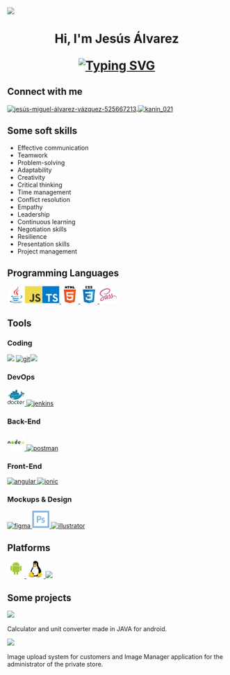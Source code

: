 <img align="center" src="https://marketing4ecommerce.net/wp-content/uploads/2018/06/GitHub-logo-2-imagen.jpg" height="200">

<br>

<h1 align="center">

Hi, I'm Jesús Álvarez

[![Typing SVG](https://readme-typing-svg.demolab.com?font=Roboto+Mono&size=40&pause=1000&color=c9510c&center=true&vCenter=true&width=700&height=70&lines=I'm+Software+Engineer)](https://git.io/typing-svg)

</h1>

<h2 align="left">Connect with me</h2>

<a href="https://linkedin.com/in/jesús-miguel-álvarez-vázquez-525667213" target="blank">
<img align="center" src="https://raw.githubusercontent.com/rahuldkjain/github-profile-readme-generator/master/src/images/icons/Social/linked-in-alt.svg" alt="jesús-miguel-álvarez-vázquez-525667213" height="30" width="40" />
</a>
<a href="https://instagram.com/kanin_021" target="blank">
<img align="center" src="https://raw.githubusercontent.com/rahuldkjain/github-profile-readme-generator/master/src/images/icons/Social/instagram.svg" alt="kanin_021" height="30" width="40" />
</a>
</p>

<h2 align="left">Some soft skills</h2>

<ul>
  <li>Effective communication</li>
  <li>Teamwork</li>
  <li>Problem-solving</li>
  <li>Adaptability</li>
  <li>Creativity</li>
  <li>Critical thinking</li>
  <li>Time management</li>
  <li>Conflict resolution</li>
  <li>Empathy</li>
  <li>Leadership</li>
  <li>Continuous learning</li>
  <li>Negotiation skills</li>
  <li>Resilience</li>
  <li>Presentation skills</li>
  <li>Project management</li>
</ul>

<p align="left">
</p>

<h2 align="left">Programming Languages</h2>

<p>
<a href="https://www.java.com" target="_blank" rel="noreferrer"> <img src="https://raw.githubusercontent.com/devicons/devicon/master/icons/java/java-original.svg" alt="java" width="40" height="40"/></a><a href="https://developer.mozilla.org/en-US/docs/Web/JavaScript" target="_blank" rel="noreferrer"><img src="https://raw.githubusercontent.com/devicons/devicon/master/icons/javascript/javascript-original.svg" alt="javascript" width="40" height="40"/></a><a href="https://www.typescriptlang.org/" target="_blank" rel="noreferrer"><img src="https://raw.githubusercontent.com/devicons/devicon/master/icons/typescript/typescript-original.svg" alt="typescript" width="40" height="40"/></a><a href="https://www.w3.org/html/" target="_blank" rel="noreferrer"> <img src="https://raw.githubusercontent.com/devicons/devicon/master/icons/html5/html5-original-wordmark.svg" alt="html5" width="40" height="40"/> </a>
<a href="https://www.w3schools.com/css/" target="_blank" rel="noreferrer"> <img src="https://raw.githubusercontent.com/devicons/devicon/master/icons/css3/css3-original-wordmark.svg" alt="css3" width="40" height="40"/> </a> <a href="https://sass-lang.com" target="_blank" rel="noreferrer"> <img src="https://raw.githubusercontent.com/devicons/devicon/master/icons/sass/sass-original.svg" alt="sass" width="40" height="40"/></a>
</p>

<h2 align="left">Tools</h2>

<p>

<h3>Coding</h3>

<a href="https://code.visualstudio.com/"><img src="https://upload.wikimedia.org/wikipedia/commons/thumb/9/9a/Visual_Studio_Code_1.35_icon.svg/2048px-Visual_Studio_Code_1.35_icon.svg.png" height="40"></img></a>
<a href="https://git-scm.com/" target="_blank" rel="noreferrer"> <img src="https://www.vectorlogo.zone/logos/git-scm/git-scm-icon.svg" alt="git" width="40" height="40"/></a><a href="https://developer.android.com/studio?gclid=Cj0KCQjwrMKmBhCJARIsAHuEAPRPRuI_aX5AZ9WDKtZvxm5L2CezHBYkbpEekAqlyHrb7NQ2dahD73saAmG6EALw_wcB&gclsrc=aw.ds"><img src="https://developer.android.com/static/studio/images/new-studio-logo-1.png" height="40"></img></a>


<h3>DevOps</h3>

<a href="https://www.docker.com/" target="_blank" rel="noreferrer"> <img src="https://raw.githubusercontent.com/devicons/devicon/master/icons/docker/docker-original-wordmark.svg" alt="docker" width="40" height="40"/> </a> <a href="https://www.jenkins.io" target="_blank" rel="noreferrer"> <img src="https://www.vectorlogo.zone/logos/jenkins/jenkins-icon.svg" alt="jenkins" width="40" height="40"/> </a>

<h3>Back-End</h3>

<a href="https://nodejs.org" target="_blank" rel="noreferrer"> <img src="https://raw.githubusercontent.com/devicons/devicon/master/icons/nodejs/nodejs-original-wordmark.svg" alt="nodejs" width="40" height="40"/> </a>
<a href="https://postman.com" target="_blank" rel="noreferrer"> <img src="https://www.vectorlogo.zone/logos/getpostman/getpostman-icon.svg" alt="postman" width="40" height="40"/></a>

<h3>Front-End</h3>

<a href="https://angular.io" target="_blank" rel="noreferrer"><img src="https://angular.io/assets/images/logos/angular/angular.svg" alt="angular" width="40" height="40"/></a><a href="https://ionicframework.com" target="_blank" rel="noreferrer"> <img src="https://upload.wikimedia.org/wikipedia/commons/d/d1/Ionic_Logo.svg" alt="ionic" width="40" height="40"/> </a>

<h3>Mockups & Design</h3>

<a href="https://www.figma.com/" target="_blank" rel="noreferrer"> <img src="https://www.vectorlogo.zone/logos/figma/figma-icon.svg" alt="figma" width="40" height="40"/> </a>
<a href="https://www.photoshop.com/en" target="_blank" rel="noreferrer"> <img src="https://raw.githubusercontent.com/devicons/devicon/master/icons/photoshop/photoshop-line.svg" alt="photoshop" width="40" height="40"/> </a><a href="https://www.adobe.com/in/products/illustrator.html" target="_blank" rel="noreferrer"> <img src="https://www.vectorlogo.zone/logos/adobe_illustrator/adobe_illustrator-icon.svg" alt="illustrator" width="40" height="40"/> </a>

</p>

<h2>Platforms</h2>

<p>
<a href="https://developer.android.com" target="_blank" rel="noreferrer">
<img src="https://raw.githubusercontent.com/devicons/devicon/master/icons/android/android-original-wordmark.svg" alt="android" width="40" height="40"/>
</a><a href="https://www.linux.org/" target="_blank" rel="noreferrer"> <img src="https://raw.githubusercontent.com/devicons/devicon/master/icons/linux/linux-original.svg" alt="linux" width="40" height="40"/> </a>
<img src="https://cdn1.iconfinder.com/data/icons/system-black-circles/512/webOS-512.png" height="40">
</p>

<h2>Some projects</h2>

<a href="https://play.google.com/store/apps/details?id=grapple.app.hexanary">
<img src="https://play-lh.googleusercontent.com/ufTar0YLA1Db-UqFNP0Ybhz54woMR5vjt0Iw89QEvF60gK8Toa-3hTMLGPFB5zDt140=s48-rw" height="40">
</a>

<p>Calculator and unit converter made in JAVA for android.</p>

<a href="https://fotoideas.mx/">
<img src="https://fotoideas.mx/cdn/shop/files/01_logo_colores.png?v=1687550731" height="40">
</a>

<p>Image upload system for customers and Image Manager application for the administrator of the private store.</p>
